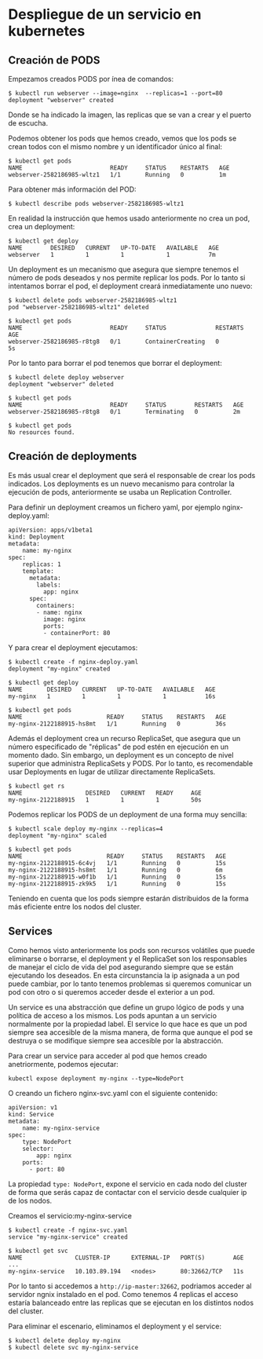 # Despliegue de un servicio en kubernetes

## Creación de PODS

Empezamos creados PODS por ínea de comandos:

	$ kubectl run webserver --image=nginx  --replicas=1 --port=80
	deployment "webserver" created

Donde se ha indicado la imagen, las replicas que se van a crear y el puerto de escucha.

Podemos obtener los pods que hemos creado, vemos que los pods se crean todos con el mismo nombre y un identificador único al final:

	$ kubectl get pods
	NAME                         READY     STATUS    RESTARTS   AGE
	webserver-2582186985-wltz1   1/1       Running   0          1m

Para obtener más información del POD:

	$ kubectl describe pods webserver-2582186985-wltz1

En realidad la instrucción que hemos usado anteriormente no crea un pod, crea un deployment:

	$ kubectl get deploy
	NAME        DESIRED   CURRENT   UP-TO-DATE   AVAILABLE   AGE
	webserver   1         1         1            1           7m

Un deployment es un mecanismo que asegura que siempre tenemos el número de pods deseados y nos permite replicar los pods. Por lo tanto si intentamos borrar el pod, el deployment creará inmediatamente uno nuevo:

	$ kubectl delete pods webserver-2582186985-wltz1
	pod "webserver-2582186985-wltz1" deleted
	
	$ kubectl get pods
	NAME                         READY     STATUS              RESTARTS   AGE
	webserver-2582186985-r8tg8   0/1       ContainerCreating   0          5s

Por lo tanto para borrar el pod tenemos que borrar el deployment:

	$ kubectl delete deploy webserver
	deployment "webserver" deleted
	
	$ kubectl get pods
	NAME                         READY     STATUS        RESTARTS   AGE
	webserver-2582186985-r8tg8   0/1       Terminating   0          2m

	$ kubectl get pods
	No resources found.

## Creación de deployments

Es más usual crear el deployment que será el responsable de crear los pods indicados. Los deployments es un nuevo mecanismo para controlar la ejecución de pods, anteriormente se usaba un Replication Controller. 

Para definir un deployment creamos un fichero yaml, por ejemplo nginx-deploy.yaml:

	apiVersion: apps/v1beta1
	kind: Deployment
	metadata:
	    name: my-nginx
	spec:
	    replicas: 1
	    template:
	      metadata:
	        labels:
	          app: nginx
	      spec:
	        containers:
	        - name: nginx
	          image: nginx
	          ports:
	          - containerPort: 80

Y para crear el deployment ejecutamos:

	$ kubectl create -f nginx-deploy.yaml
	deployment "my-nginx" created

	$ kubectl get deploy
	NAME       DESIRED   CURRENT   UP-TO-DATE   AVAILABLE   AGE
	my-nginx   1         1         1            1           16s

	$ kubectl get pods
	NAME                        READY     STATUS    RESTARTS   AGE
	my-nginx-2122188915-hs8mt   1/1       Running   0          36s

Además el deployment crea un recurso ReplicaSet, que asegura que un número especificado de "réplicas" de pod estén en ejecución en un momento dado. Sin embargo, un deployment es un concepto de nivel superior que administra ReplicaSets y PODS. Por lo tanto, es recomendable usar Deployments en lugar de utilizar directamente ReplicaSets.

	$ kubectl get rs
	NAME                  DESIRED   CURRENT   READY     AGE
	my-nginx-2122188915   1         1         1         50s

Podemos replicar los PODS de un deployment de una forma muy sencilla:

	$ kubectl scale deploy my-nginx --replicas=4
	deployment "my-nginx" scaled

	$ kubectl get pods
	NAME                        READY     STATUS    RESTARTS   AGE
	my-nginx-2122188915-6c4vj   1/1       Running   0          15s
	my-nginx-2122188915-hs8mt   1/1       Running   0          6m
	my-nginx-2122188915-w0f1b   1/1       Running   0          15s
	my-nginx-2122188915-zk9k5   1/1       Running   0          15s

Teniendo en cuenta que los pods siempre estarán distribuidos de la forma más eficiente entre los nodos del cluster.

## Services

Como hemos visto anteriormente los pods son recursos volátiles que puede eliminarse o borrarse, el deployment y el ReplicaSet son los responsables de manejar el ciclo de vida del pod asegurando siempre que se están ejecutando los deseados. En esta circunstancia la ip asignada a un pod puede cambiar, por lo tanto tenemos problemas si queremos comunicar un pod con otro o si queremos acceder desde el exterior a un pod.

Un service es una abstracción que define un grupo lógico de pods y una política de acceso a los mismos. Los pods apuntan a un servicio normalmente por la propiedad label.  El service lo que hace es que un pod siempre sea accesible de la misma manera, de forma que aunque el pod se destruya o se modifique siempre sea accesible por la abstracción.

Para crear un service para acceder al pod que hemos creado anetriormente, podemos ejecutar:

	kubectl expose deployment my-nginx --type=NodePort	

O creando un fichero nginx-svc.yaml con el siguiente contenido:

	apiVersion: v1
	kind: Service
	metadata:
	    name: my-nginx-service
	spec:
	    type: NodePort
	    selector:
	        app: nginx
	    ports:
	      - port: 80

La propiedad `type: NodePort`, expone el servicio en cada nodo del cluster de forma que serás capaz de contactar con el servicio desde cualquier ip de los nodos. 

Creamos el servicio:my-nginx-service

	$ kubectl create -f nginx-svc.yaml 
	service "my-nginx-service" created

	$ kubectl get svc
	NAME               CLUSTER-IP      EXTERNAL-IP   PORT(S)        AGE
	...
	my-nginx-service   10.103.89.194   <nodes>       80:32662/TCP   11s

Por lo tanto si accedemos a `http://ip-master:32662`, podriamos acceder al servidor ngnix instalado en el pod. Como tenemos 4 replicas el acceso estaría balanceado entre las replicas que se ejecutan en los distintos nodos del cluster.

Para eliminar el escenario, eliminamos el deployment y el service:

	$ kubectl delete deploy my-nginx
	$ kubectl delete svc my-nginx-service

